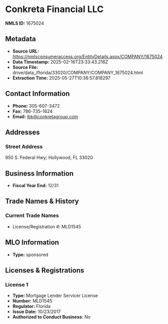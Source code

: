 # Conkreta Financial LLC

**NMLS ID:** 1675024

## Metadata
- **Source URL:** https://nmlsconsumeraccess.org/EntityDetails.aspx/COMPANY/1675024
- **Data Timestamp:** 2025-02-16T23:33:43.216Z
- **Source File:** drive/data_/florida/33020/COMPANY/COMPANY_1675024.html
- **Extraction Time:** 2025-05-27T10:36:57.818297

## Contact Information
- **Phone:** 305-607-3472
- **Fax:** 786-735-1624
- **Email:** ibk@conkretagroup.com

## Addresses
### Street Address
950 S. Federal Hwy; Hollywood, FL 33020

## Business Information
- **Fiscal Year End:** 12/31

## Trade Names & History
### Current Trade Names
- License/Registration #: MLD1545

## MLO Information
- **Type:** sponsored

## Licenses & Registrations

### License 1
- **Type:** Mortgage Lender Servicer License
- **Number:** MLD1545
- **Regulator:** Florida
- **Issue Date:** 10/23/2017
- **Authorized to Conduct Business:** No
